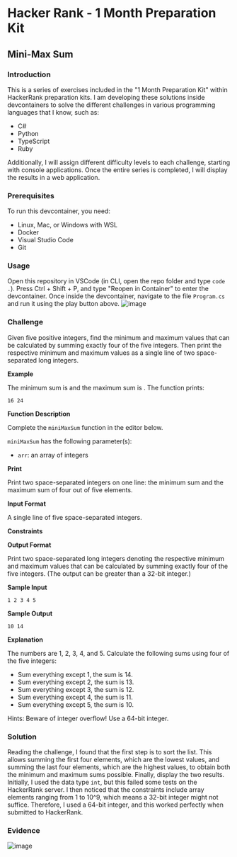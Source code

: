# Hacker Rank - 1 Month Preparation Kit
## Mini-Max Sum

### Introduction

This is a series of exercises included in the "1 Month Preparation Kit" within HackerRank preparation kits. I am developing these solutions inside devcontainers to solve the different challenges in various programming languages that I know, such as:
- C#
- Python
- TypeScript
- Ruby

Additionally, I will assign different difficulty levels to each challenge, starting with console applications. Once the entire series is completed, I will display the results in a web application.

### Prerequisites

To run this devcontainer, you need:
- Linux, Mac, or Windows with WSL
- Docker
- Visual Studio Code
- Git

### Usage

Open this repository in VSCode (in CLI, open the repo folder and type `code .`). Press Ctrl + Shift + P, and type "Reopen in Container" to enter the devcontainer. Once inside the devcontainer, navigate to the file `Program.cs` and run it using the play button above.
![image](https://github.com/user-attachments/assets/be3f28fa-b04f-4515-b8b9-5c9be0158cd6)


### Challenge

Given five positive integers, find the minimum and maximum values that can be calculated by summing exactly four of the five integers. Then print the respective minimum and maximum values as a single line of two space-separated long integers.

**Example**

The minimum sum is and the maximum sum is . The function prints:

```
16 24
```

**Function Description**

Complete the `miniMaxSum` function in the editor below.

`miniMaxSum` has the following parameter(s):
- `arr`: an array of integers

**Print**

Print two space-separated integers on one line: the minimum sum and the maximum sum of four out of five elements.

**Input Format**

A single line of five space-separated integers.

**Constraints**

**Output Format**

Print two space-separated long integers denoting the respective minimum and maximum values that can be calculated by summing exactly four of the five integers. (The output can be greater than a 32-bit integer.)

**Sample Input**

```
1 2 3 4 5
```

**Sample Output**

```
10 14
```

**Explanation**

The numbers are 1, 2, 3, 4, and 5. Calculate the following sums using four of the five integers:
- Sum everything except 1, the sum is 14.
- Sum everything except 2, the sum is 13.
- Sum everything except 3, the sum is 12.
- Sum everything except 4, the sum is 11.
- Sum everything except 5, the sum is 10.

Hints: Beware of integer overflow! Use a 64-bit integer.

### Solution

Reading the challenge, I found that the first step is to sort the list. This allows summing the first four elements, which are the lowest values, and summing the last four elements, which are the highest values, to obtain both the minimum and maximum sums possible. Finally, display the two results. Initially, I used the data type `int`, but this failed some tests on the HackerRank server. I then noticed that the constraints include array elements ranging from 1 to 10^9, which means a 32-bit integer might not suffice. Therefore, I used a 64-bit integer, and this worked perfectly when submitted to HackerRank.

### Evidence
![image](https://github.com/user-attachments/assets/5d4b462b-504b-46b2-98fb-474e9d61c9f0)

